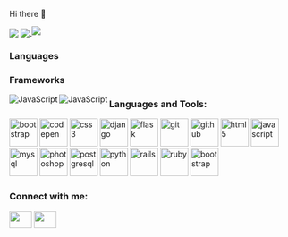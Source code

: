 Hi there 👋

<img align="center" src="https://github-readme-stats.vercel.app/api/top-langs/?username=engrnonny&theme=blue-green" />

<a href="https://github.com/engrnonny">
  <img align="center" src="https://github-readme-stats.vercel.app/api?username=engrnonny&show_icons=true&theme=merko" />
</a>
<img src="https://github-readme-streak-stats.herokuapp.com/?user=DenverCoder1">
  
<!--
<a href="https://github.com/engrnonny">
  <img align="center" src="https://github-readme-stats.vercel.app/api/top-langs/?username=engrnonny&layout=compact&langs_count=8" />
</a>
<a href="https://github.com/engrnonny">
  <img align="center" src="https://github-readme-stats.vercel.app/api/pin?username=engrnonny&repo=Anotech" />
</a>
-->

<h3 align="left">Languages</h3>      <h3 align="left">Frameworks</h3>
<p>
<img align="left" alt="JavaScript" src="https://img.shields.io/badge/javascript-%23323330.svg?style=for-the-badge&logo=javascript&logoColor=%23F7DF1E"/><img align="left" alt="JavaScript" src="https://img.shields.io/badge/javascript-%23323330.svg?style=for-the-badge&logo=javascript&logoColor=%23F7DF1E"/>
</p>
<p>
</p>

<h3 align="left">Languages and Tools:</h3>
<p align="left">
  <img src='https://cdn.jsdelivr.net/gh/devicons/devicon/icons/bootstrap/bootstrap-plain-wordmark.svg' alt="bootstrap" width="50" height="50"/>
  <img src='https://cdn.jsdelivr.net/gh/devicons/devicon/icons/codepen/codepen-original-wordmark.svg' alt="codepen" width="50" height="50"/>
  <img src='https://cdn.jsdelivr.net/gh/devicons/devicon/icons/css3/css3-original-wordmark.svg' alt="css3" width="50" height="50"/>
  <img src='https://cdn.jsdelivr.net/gh/devicons/devicon/icons/django/django-original.svg' alt="django" width="50" height="50"/>
  <img src='https://cdn.jsdelivr.net/gh/devicons/devicon/icons/flask/flask-original.svg' alt="flask" width="50" height="50"/>
  <img src='https://cdn.jsdelivr.net/gh/devicons/devicon/icons/git/git-original-wordmark.svg' alt="git" width="50" height="50"/>
  <img src='https://cdn.jsdelivr.net/gh/devicons/devicon/icons/github/github-original-wordmark.svg' alt="github" width="50" height="50"/>
  <img src='https://cdn.jsdelivr.net/gh/devicons/devicon/icons/html5/html5-original-wordmark.svg' alt="html5" width="50" height="50"/>
  <img src='https://cdn.jsdelivr.net/gh/devicons/devicon/icons/javascript/javascript-original.svg' alt="javascript" width="50" height="50"/>
  <img src='https://cdn.jsdelivr.net/gh/devicons/devicon/icons/mysql/mysql-original-wordmark.svg' alt="mysql" width="50" height="50"/>
  <img src='https://cdn.jsdelivr.net/gh/devicons/devicon/icons/photoshop/photoshop-line.svg' alt="photoshop" width="50" height="50"/>
  <img src='https://cdn.jsdelivr.net/gh/devicons/devicon/icons/postgresql/postgresql-original-wordmark.svg' alt="postgresql" width="50" height="50"/>
  <img src='https://cdn.jsdelivr.net/gh/devicons/devicon/icons/python/python-original-wordmark.svg' alt="python" width="50" height="50"/>
  <img src='https://cdn.jsdelivr.net/gh/devicons/devicon/icons/rails/rails-original-wordmark.svg' alt="rails" width="50" height="50"/>
  <img src='https://cdn.jsdelivr.net/gh/devicons/devicon/icons/ruby/ruby-original-wordmark.svg' alt="ruby" width="50" height="50"/>
  <img src='https://cdn.jsdelivr.net/gh/devicons/devicon/icons/vscode/vscode-original-wordmark.svg' alt="bootstrap" width="50" height="50"/>
</p>

<h3 align="left">Connect with me:</h3>
<p align="left">
<!--
<a href="your link" target="blank"><img align="center" src="https://cdn.jsdelivr.net/npm/simple-icons@3.0.1/icons/twitter.svg" alt="" height="30" width="40" /></a>
<a href="your link" target="blank"><img align="center" src="https://cdn.jsdelivr.net/npm/simple-icons@3.0.1/icons/youtube.svg" alt="" height="30" width="40" /></a>
-->
<a href="https://www.linkedin.com/in/ewere-njokede/" target="blank"><img align="center" src="https://cdn.jsdelivr.net/npm/simple-icons@3.0.1/icons/linkedin.svg" alt="" height="30" width="40" /></a>
<a href="https://www.instagram.com/engr.nonny/" target="blank"><img align="center" src="https://cdn.jsdelivr.net/npm/simple-icons@3.0.1/icons/instagram.svg" alt="" height="30" width="40" /></a>
</p>
<!--
**engrnonny/engrnonny** is a ✨ _special_ ✨ repository because its `README.md` (this file) appears on your GitHub profile.

Here are some ideas to get you started:

- 🔭 I’m currently working on ...
- 🌱 I’m currently learning ...
- 👯 I’m looking to collaborate on ...
- 🤔 I’m looking for help with ...
- 💬 Ask me about ...
- 📫 How to reach me: ...
- 😄 Pronouns: ...
- ⚡ Fun fact: ...
-->
